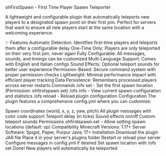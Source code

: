 ohFirstSpawn - First Time Player Spawn Teleporter

A lightweight and configurable plugin that automatically teleports new players to a designated spawn point on their first join. Perfect for servers that want to ensure all new players start at the same location with a welcoming experience.

✨ Features
Automatic Detection: Identifies first-time players and teleports them after a configurable delay
One-Time Only: Players are only teleported on their very first join, never again
Fully Configurable: All messages, sounds, and timings can be customized
Multi-Language Support: Comes with English and Italian configs
Sound Effects: Optional teleport sounds for better user experience
Permission-Based: Secure command system with proper permission checks
Lightweight: Minimal performance impact with efficient player tracking
Data Persistence: Remembers processed players across server restarts
Commands
/ofs set - Set the first spawn location (Permission: ohfirstspawn.set)
/ofs info - View current spawn configuration and statistics
/ofs reload - Reload plugin configuration
Configuration
The plugin features a comprehensive config.yml where you can customize:

Spawn coordinates (world, x, y, z, yaw, pitch)
All plugin messages with color code support
Teleport delay (in ticks)
Sound effects on/off
Custom teleport sounds
Permissions
ohfirstspawn.set - Allow setting spawn locations (default: op)
Compatibility
Minecraft Versions: 1.17+
Server Software: Spigot, Paper, Purpur
Java: 17+
Installation
Download the plugin JAR file
Place it in your server's plugins folder
Restart or reload your server
Configure messages in config.yml if desired
Set spawn location with /ofs set
Done! New players will automatically be teleported
